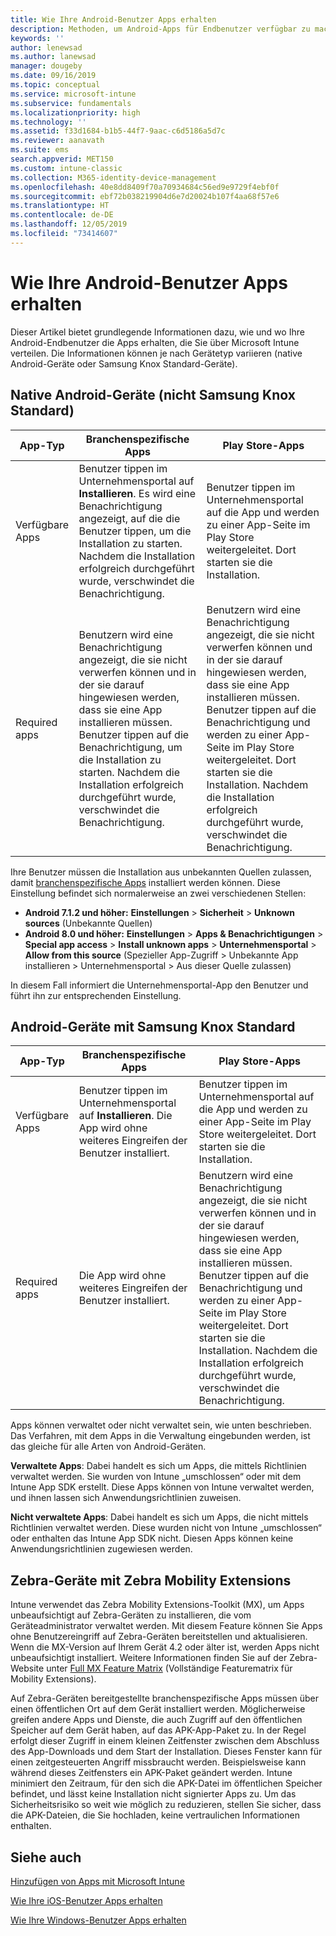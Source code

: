```yaml
---
title: Wie Ihre Android-Benutzer Apps erhalten
description: Methoden, um Android-Apps für Endbenutzer verfügbar zu machen.
keywords: ''
author: lenewsad
ms.author: lanewsad
manager: dougeby
ms.date: 09/16/2019
ms.topic: conceptual
ms.service: microsoft-intune
ms.subservice: fundamentals
ms.localizationpriority: high
ms.technology: ''
ms.assetid: f33d1684-b1b5-44f7-9aac-c6d5186a5d7c
ms.reviewer: aanavath
ms.suite: ems
search.appverid: MET150
ms.custom: intune-classic
ms.collection: M365-identity-device-management
ms.openlocfilehash: 40e8dd8409f70a70934684c56ed9e9729f4ebf0f
ms.sourcegitcommit: ebf72b038219904d6e7d20024b107f4aa68f57e6
ms.translationtype: HT
ms.contentlocale: de-DE
ms.lasthandoff: 12/05/2019
ms.locfileid: "73414607"
---
```

# <a name="how-your-android-users-get-their-apps"></a>Wie Ihre Android-Benutzer Apps erhalten

Dieser Artikel bietet grundlegende Informationen dazu, wie und wo Ihre Android-Endbenutzer die Apps erhalten, die Sie über Microsoft Intune verteilen. Die Informationen können je nach Gerätetyp variieren (native Android-Geräte oder Samsung Knox Standard-Geräte).

## <a name="native-non-samsung-knox-standard-android-devices"></a>Native Android-Geräte (nicht Samsung Knox Standard)

| App-Typ | Branchenspezifische Apps | Play Store-Apps  |
| ------------- |-------------| -----|
| Verfügbare Apps      | Benutzer tippen im Unternehmensportal auf **Installieren**. Es wird eine Benachrichtigung angezeigt, auf die die Benutzer tippen, um die Installation zu starten. Nachdem die Installation erfolgreich durchgeführt wurde, verschwindet die Benachrichtigung. | Benutzer tippen im Unternehmensportal auf die App und werden zu einer App-Seite im Play Store weitergeleitet. Dort starten sie die Installation.|
| Required apps      | Benutzern wird eine Benachrichtigung angezeigt, die sie nicht verwerfen können und in der sie darauf hingewiesen werden, dass sie eine App installieren müssen. Benutzer tippen auf die Benachrichtigung, um die Installation zu starten. Nachdem die Installation erfolgreich durchgeführt wurde, verschwindet die Benachrichtigung.    | Benutzern wird eine Benachrichtigung angezeigt, die sie nicht verwerfen können und in der sie darauf hingewiesen werden, dass sie eine App installieren müssen. Benutzer tippen auf die Benachrichtigung und werden zu einer App-Seite im Play Store weitergeleitet. Dort starten sie die Installation. Nachdem die Installation erfolgreich durchgeführt wurde, verschwindet die Benachrichtigung. |

Ihre Benutzer müssen die Installation aus unbekannten Quellen zulassen, damit [branchenspezifische Apps](../apps/lob-apps-android.md) installiert werden können. Diese Einstellung befindet sich normalerweise an zwei verschiedenen Stellen:

* **Android 7.1.2 und höher:** **Einstellungen** > **Sicherheit** > **Unknown sources** (Unbekannte Quellen)
* **Android 8.0 und höher:** **Einstellungen** > **Apps & Benachrichtigungen** > **Special app access** > **Install unknown apps**  > **Unternehmensportal** > **Allow from this source** (Spezieller App-Zugriff > Unbekannte App installieren > Unternehmensportal > Aus dieser Quelle zulassen)

In diesem Fall informiert die Unternehmensportal-App den Benutzer und führt ihn zur entsprechenden Einstellung. 

## <a name="samsung-knox-standard-android-devices"></a>Android-Geräte mit Samsung Knox Standard

| App-Typ | Branchenspezifische Apps | Play Store-Apps  |
| ------------- |-------------| -----|
| Verfügbare Apps      | Benutzer tippen im Unternehmensportal auf **Installieren**. Die App wird ohne weiteres Eingreifen der Benutzer installiert. | Benutzer tippen im Unternehmensportal auf die App und werden zu einer App-Seite im Play Store weitergeleitet. Dort starten sie die Installation.|
| Required apps      | Die App wird ohne weiteres Eingreifen der Benutzer installiert.    | Benutzern wird eine Benachrichtigung angezeigt, die sie nicht verwerfen können und in der sie darauf hingewiesen werden, dass sie eine App installieren müssen. Benutzer tippen auf die Benachrichtigung und werden zu einer App-Seite im Play Store weitergeleitet. Dort starten sie die Installation. Nachdem die Installation erfolgreich durchgeführt wurde, verschwindet die Benachrichtigung. |

Apps können verwaltet oder nicht verwaltet sein, wie unten beschrieben. Das Verfahren, mit dem Apps in die Verwaltung eingebunden werden, ist das gleiche für alle Arten von Android-Geräten.

**Verwaltete Apps**: Dabei handelt es sich um Apps, die mittels Richtlinien verwaltet werden. Sie wurden von Intune „umschlossen“ oder mit dem Intune App SDK erstellt. Diese Apps können von Intune verwaltet werden, und ihnen lassen sich Anwendungsrichtlinien zuweisen.

**Nicht verwaltete Apps**: Dabei handelt es sich um Apps, die nicht mittels Richtlinien verwaltet werden. Diese wurden nicht von Intune „umschlossen“ oder enthalten das Intune App SDK nicht. Diesen Apps können keine Anwendungsrichtlinien zugewiesen werden.

## <a name="zebra-devices-with-zebra-mobility-extensions"></a>Zebra-Geräte mit Zebra Mobility Extensions

Intune verwendet das Zebra Mobility Extensions-Toolkit (MX), um Apps unbeaufsichtigt auf Zebra-Geräten zu installieren, die vom Geräteadministrator verwaltet werden. Mit diesem Feature können Sie Apps ohne Benutzereingriff auf Zebra-Geräten bereitstellen und aktualisieren. Wenn die MX-Version auf Ihrem Gerät 4.2 oder älter ist, werden Apps nicht unbeaufsichtigt installiert. Weitere Informationen finden Sie auf der Zebra-Website unter [Full MX Feature Matrix](http://techdocs.zebra.com/mx/compatibility/) (Vollständige Featurematrix für Mobility Extensions).

Auf Zebra-Geräten bereitgestellte branchenspezifische Apps müssen über einen öffentlichen Ort auf dem Gerät installiert werden. Möglicherweise greifen andere Apps und Dienste, die auch Zugriff auf den öffentlichen Speicher auf dem Gerät haben, auf das APK-App-Paket zu. In der Regel erfolgt dieser Zugriff in einem kleinen Zeitfenster zwischen dem Abschluss des App-Downloads und dem Start der Installation. Dieses Fenster kann für einen zeitgesteuerten Angriff missbraucht werden. Beispielsweise kann während dieses Zeitfensters ein APK-Paket geändert werden. Intune minimiert den Zeitraum, für den sich die APK-Datei im öffentlichen Speicher befindet, und lässt keine Installation nicht signierter Apps zu. Um das Sicherheitsrisiko so weit wie möglich zu reduzieren, stellen Sie sicher, dass die APK-Dateien, die Sie hochladen, keine vertraulichen Informationen enthalten.

## <a name="see-also"></a>Siehe auch

[Hinzufügen von Apps mit Microsoft Intune](../apps/apps-add.md)

[Wie Ihre iOS-Benutzer Apps erhalten](end-user-apps-ios.md)

[Wie Ihre Windows-Benutzer Apps erhalten](end-user-apps-windows.md)

